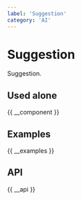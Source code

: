 ```yaml
---
label: 'Suggestion'
category: 'AI'
---
```


# Suggestion

Suggestion.

## Used alone

{{ __component }}

## Examples

{{ __examples }}

## API

{{ __api }}

